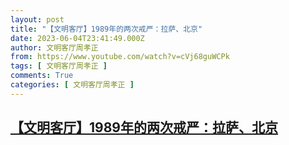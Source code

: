 ```yaml
---
layout: post
title: "【文明客厅】1989年的两次戒严：拉萨、北京"
date: 2023-06-04T23:41:49.000Z
author: 文明客厅周孝正
from: https://www.youtube.com/watch?v=cVj68guWCPk
tags: [ 文明客厅周孝正 ]
comments: True
categories: [ 文明客厅周孝正 ]
---
```

<!--1685922109000-->
[【文明客厅】1989年的两次戒严：拉萨、北京](https://www.youtube.com/watch?v=cVj68guWCPk)
------

<div>

</div>
